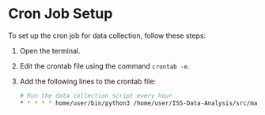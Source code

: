 # Cron Job Setup

To set up the cron job for data collection, follow these steps:

1. Open the terminal.
2. Edit the crontab file using the command `crontab -e`.
3. Add the following lines to the crontab file:

   ```bash
   # Run the data collection script every hour
   * * * * * home/user/bin/python3 /home/user/ISS-Data-Analysis/src/main.py >> /home/user/ISS-Data-Analysis/logs/main_log 2>&1

